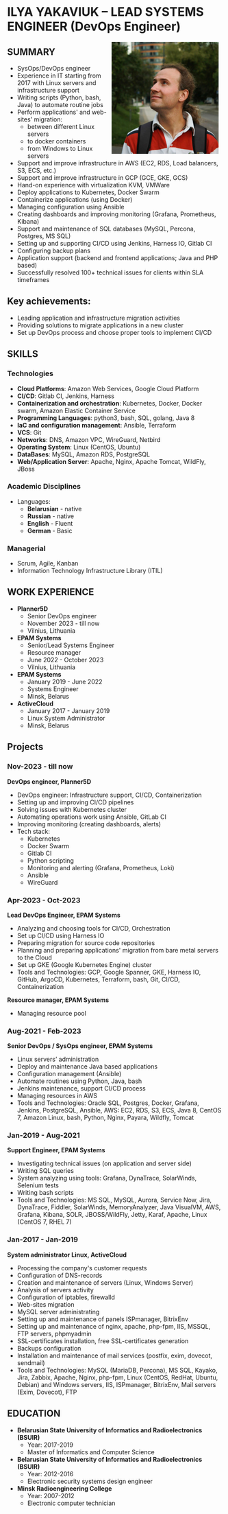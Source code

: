 # ILYA YAKAVIUK – LEAD SYSTEMS ENGINEER (DevOps Engineer)

<img src="images/photo.jpg" alt="Photo" style="float: right; margin-right: 10px;" />

## SUMMARY
- SysOps/DevOps engineer
- Experience in IT starting from 2017 with Linux servers and infrastructure support
- Writing scripts (Python, bash, Java) to automate routine jobs
- Perform applications' and web-sites' migration:
  - between different Linux servers
  - to docker containers
  - from Windows to Linux servers
- Support and improve infrastructure in AWS (EC2, RDS, Load balancers, S3, ECS, etc.)
- Support and improve infrastructure in GCP (GCE, GKE, GCS)
- Hand-on experience with virtualization KVM, VMWare
- Deploy applications to Kubernetes, Docker Swarm
- Containerize applications (using Docker)
- Managing configuration using Ansible
- Creating dashboards and improving monitoring (Grafana, Prometheus, Kibana)
- Support and maintenance of SQL databases (MySQL, Percona, Postgres, MS SQL)
- Setting up and supporting CI/CD using Jenkins, Harness IO, Gitlab CI
- Configuring backup plans
- Application support (backend and frontend applications; Java and PHP based)
- Successfully resolved 100+ technical issues for clients within SLA timeframes

## Key achievements:
- Leading application and infrastructure migration activities 
- Providing solutions to migrate applications in a new cluster
- Set up DevOps process and choose proper tools to implement CI/CD

## SKILLS
### Technologies
- **Cloud Platforms**: Amazon Web Services, Google Cloud Platform
- **CI/CD**: Gitlab CI, Jenkins, Harness
- **Containerization and orchestration**: Kubernetes, Docker, Docker swarm, Amazon Elastic Container Service
- **Programming Languages**: python3, bash, SQL, golang, Java 8
- **IaC and configuration management**: Ansible, Terraform
- **VCS**: Git
- **Networks**: DNS, Amazon VPC, WireGuard, Netbird
- **Operating System**: Linux (CentOS, Ubuntu)
- **DataBases**: MySQL, Amazon RDS, PostgreSQL
- **Web/Application Server**: Apache, Nginx, Apache Tomcat, WildFly, JBoss
### Academic Disciplines
- Languages: 
  - **Belarusian** - native
  - **Russian** - native
  - **English** - Fluent
  - **German** - Basic
### Managerial
- Scrum, Agile, Kanban
- Information Technology Infrastructure Library (ITIL)

## WORK EXPERIENCE

- **Planner5D**
  - Senior DevOps engineer
  - November 2023 - till now
  - Vilnius, Lithuania
- **EPAM Systems**
  - Senior/Lead Systems Engineer
  - Resource manager
  - June 2022 - October 2023
  - Vilnius, Lithuania
- **EPAM Systems**
  - January 2019 - June 2022
  - Systems Engineer
  - Minsk, Belarus
- **ActiveCloud**
  - January 2017 - January 2019
  - Linux System Administrator
  - Minsk, Belarus

## Projects
### Nov-2023 - till now 
**DevOps engineer, Planner5D**
- DevOps engineer: Infrastructure support, CI/CD, Containerization
- Setting up and improving CI/CD pipelines
- Solving issues with Kubernetes cluster
- Automating operations work using Ansible, GitLab CI
- Improving monitoring (creating dashboards, alerts)
- Tech stack: 
  - Kubernetes 
  - Docker Swarm 
  - Gitlab CI
  - Python scripting
  - Monitoring and alerting (Grafana, Prometheus, Loki)
  - Ansible
  - WireGuard

### Apr-2023 - Oct-2023 
**Lead DevOps Engineer, EPAM Systems**
- Analyzing and choosing tools for CI/CD, Orchestration
- Set up CI/CD using Harness IO
- Preparing migration for source code repositories
- Planning and preparing applications' migration from bare metal servers to the Cloud
- Set up GKE (Google Kubernetes Engine) cluster
- Tools and Technologies: GCP, Google Spanner, GKE, Harness IO, GitHub, ArgoCD, Kubernetes, Terraform, bash, Git, CI/CD, Containerization

**Resource manager, EPAM Systems**
- Managing resource pool

### Aug-2021 - Feb-2023 
**Senior DevOps / SysOps engineer, EPAM Systems**
- Linux servers’ administration
- Deploy and maintenance Java based applications
- Configuration management (Ansible)
- Automate routines using Python, Java, bash
- Jenkins maintenance, support CI/CD process
- Managing resources in AWS
- Tools and Technologies: Oracle SQL, Postgres, Docker, Grafana, Jenkins, PostgreSQL, Ansible, AWS: EC2, RDS, S3, ECS, Java 8, CentOS 7, Amazon Linux, bash, Python, Nginx, Payara, Wildfly, Tomcat

### Jan-2019 - Aug-2021 
**Support Engineer, EPAM Systems**
- Investigating technical issues (on application and server side)
- Writing SQL queries
- System analyzing using tools: Grafana, DynaTrace, SolarWinds, Selenium tests
- Writing bash scripts
- Tools and Technologies: MS SQL, MySQL, Aurora, Service Now, Jira, DynaTrace, Fiddler, SolarWinds, MemoryAnalyzer, Java VisualVM, AWS, Grafana, Kibana, SOLR, JBOSS/WildFly, Jetty, Karaf, Apache, Linux (CentOS 7, RHEL 7)

### Jan-2017 - Jan-2019 
**System administrator Linux, ActiveCloud**
- Processing the company's customer requests
- Configuration of DNS-records
- Creation and maintenance of servers (Linux, Windows Server)
- Analysis of servers activity
- Configuration of iptables, firewalld
- Web-sites migration
- MySQL server administrating
- Setting up and maintenance of panels ISPmanager, BitrixEnv
- Setting up and maintenance of nginx, apache, php-fpm, IIS, MSSQL, FTP servers, phpmyadmin
- SSL-certificates installation, free SSL-certificates generation
- Backups configuration
- Installation and maintenance of mail services (postfix, exim, dovecot, sendmail)
- Tools and Technologies: MySQL (MariaDB, Percona), MS SQL, Kayako, Jira, Zabbix, Apache, Nginx, php-fpm, Linux (CentOS, RedHat, Ubuntu, Debian) and Windows servers, IIS, ISPmanager, BitrixEnv, Mail servers (Exim, Dovecot), FTP

## EDUCATION
- **Belarusian State University of Informatics and Radioelectronics (BSUIR)** 
  - Year: 2017-2019
  - Master of Informatics and Computer Science
- **Belarusian State University of Informatics and Radioelectronics (BSUIR)**
   - Year: 2012-2016
   - Electronic security systems design engineer
- **Minsk Radioengineering College**
   - Year: 2007-2012
   - Electronic computer technician
